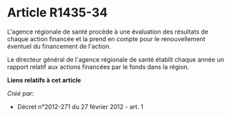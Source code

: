 # Article R1435-34

L'agence régionale de santé procède à une évaluation des résultats de chaque action financée et la prend en compte pour le
renouvellement éventuel du financement de l'action. 

Le directeur général de l'agence régionale de santé établit chaque année un rapport relatif aux actions financées par le
fonds dans la région.

**Liens relatifs à cet article**

_Créé par_:

  - Décret n°2012-271 du 27 février 2012 - art. 1

